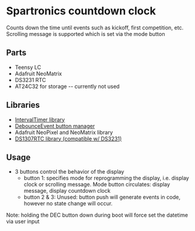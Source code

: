 # Spartronics countdown clock

Counts down the time until events such as kickoff, first competition, etc.
Scrolling message is supported which is set via the mode button

## Parts
- Teensy LC
- Adafruit NeoMatrix
- DS3231 RTC
- AT24C32 for storage -- currently not used

## Libraries
- [IntervalTimer library](https://www.pjrc.com/teensy/td_timing_IntervalTimer.html)
- [DebounceEvent button manager](https://github.com/xoseperez/debounceevent)
- Adafruit NeoPixel and NeoMatrix library
- [DS1307RTC library (compatible w/ DS3231)](https://www.pjrc.com/teensy/td_libs_DS1307RTC.html)

## Usage
- 3 buttons control the behavior of the display
    - button 1: specifies mode for reprogramming the display, i.e. display clock or scrolling message. Mode button circulates: display message, display countdown clock
    - button 2 & 3: Unused: button push will generate events in code, however no state change will occur.

Note: holding the DEC button down during boot will force set the datetime via user input
